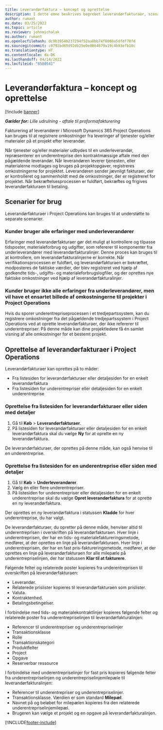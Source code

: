 ```yaml
---
title: Leverandørfaktura – koncept og oprettelse
description: I dette emne beskrives begrebet leverandørfakturaer, scenarier for brug, og hvordan du kan oprette leverandørfakturaer i Microsoft Dynamics 365 Project Operations.
author: rumant
ms.date: 03/25/2022
ms.topic: article
ms.reviewer: johnmichalak
ms.author: rumant
ms.openlocfilehash: dc9b3954b237294f52aa0bb74f8008a5dfdf78fd
ms.sourcegitcommit: c0792bd65d92db25e0e8864879a19c4b93efb10c
ms.translationtype: HT
ms.contentlocale: da-DK
ms.lasthandoff: 04/14/2022
ms.locfileid: "8580541"
---
```

# <a name="vendor-invoicing---concept-and-creation"></a>Leverandørfaktura – koncept og oprettelse

[!include [banner](../../includes/dataverse-preview.md)]

_**Gælder for:** Lille udrulning - aftale til proformafakturering_

Fakturering af leverandører i Microsoft Dynamics 365 Project Operations kan bruges til at registrere omkostninger fra leveringer af tjenester og/eller materialer på et projekt efter leverandør.

Når tjenester og/eller materialer udbydes til en underleverandør, repræsenterer en underentreprise den kontraktmæssige aftale med den pågældende leverandør. Når leverandøren leverer tjenesten, eller materialerne modtages og bruges på projektopgaver, registreres omkostningerne for projektet. Leverandøren sender jævnligt fakturaer, der er kontrolleret og sammenholdt med de omkostninger, der er registreret for projektet. Når bekræftelsesprocessen er fuldført, bekræftes og frigives leverandørfakturaen til betaling.

## <a name="scenarios-for-use"></a>Scenarier for brug

Leverandørfakturaer i Project Operations kan bruges til at understøtte to separate scenarier.

### <a name="customers-use-the-full-subcontracting-experiences"></a>Kunder bruger alle erfaringer med underleverandører

Erfaringer med leverandørfakturaer gør det muligt at kontrollere og tilpasse tidsposter, materialeforbrug og udgifter, som refererer til komponenter fra underleverandører med leverandørfakturalinjer. Denne proces kan bruges til at kontrollere, om leverandørfakturalinjerne er korrekte. Når verifikationsprocessen er fuldført, og leverandørfakturaen er bekræftet, modposteres de faktiske værdier, der blev registreret ved hjælp af godkendte tids-, udgifts- og materialeforbrugslogfiler, og der oprettes nye faktiske omkostninger ved hjælp af leverandørfakturalinjer.

### <a name="customers-dont-use-the-full-subcontracting-experiences-but-want-to-have-a-unified-view-of-costs-on-projects-in-project-operations"></a>Kunder bruger ikke alle erfaringer fra underleverandører, men vil have et ensartet billede af omkostningerne til projekter i Project Operations

Hvis du sporer underentrepriseprocessen i et tredjepartssystem, kan du registrere omkostninger fra det pågældende tredjepartssystem i Project Operations ved at oprette leverandørfakturaer, der ikke refererer til underentrepriser. På denne måde kan dine projektledere få én samlet visning af alle omkostninger for et bestemt projekt.

## <a name="creation-of-vendor-invoices-in-project-operations"></a>Oprettelse af leverandørfakturaer i Project Operations

Leverandørfakturaer kan oprettes på to måder:

- Fra listesiden for leverandørfakturaer eller detaljesiden for en enkelt leverandørfaktura
- Fra listesiden for underentrepriser eller detaljesiden for en enkelt underentreprise

### <a name="creation-from-the-vendor-invoice-list-page-or-details-page"></a>Oprettelse fra listesiden for leverandørfakturaer eller siden med detaljer

1. Gå til **Køb** \> **Leverandørfakturaer**.
2. På listesiden for leverandørfakturaer eller detaljesiden for en enkelt leverandørfaktura skal du vælge **Ny** for at oprette en ny leverandørfaktura.

De leverandørfakturaer, der oprettes på denne måde, kan også henvise til en underentreprise.

### <a name="creation-from-the-subcontract-list-page-or-details-page"></a>Oprettelse fra listesiden for en underentreprise eller siden med detaljer

1. Gå til **Køb** \> **Underleverandører**.
2. Vælg én eller flere underentrepriser.
3. På listesiden for underentrepriser eller detaljesiden for en enkelt underentreprise skal du vælge **Opret leverandørfaktura** for at oprette en ny leverandørfaktura.

Der oprettes en ny leverandørfaktura i statussen **Kladde** for hver underentreprise, du har valgt.

De leverandørfakturaer, du opretter på denne måde, henviser altid til underentreprisen i overskriften på leverandørfakturaen. Hver linje i underentreprisen, der har en tids- og materialefaktureringsmetode, medfører, at der oprettes en linje på leverandørfakturaen. Hver linje i underentreprisen, der har en fast pris-faktureringsmetode, medfører, at der oprettes en linje på leverandørfakturaen for alle milepæle på underentrepriselinjen, der har statussen **Klar til at fakturere**.

Følgende felter og relaterede poster kopieres fra underentreprisen til overskriften på leverandørfakturaen:

- Leverandør.
- Relaterede prislister kopieres til leverandørfakturaen som prislister.
- Valuta.
- Kontraktenhed.
- Betalingsbetingelser.

I forbindelse med tids- og materialekontraktlinjer kopieres følgende felter og relaterede poster fra underentrepriselinjen til leverandørfakturalinjen:

- Referencer til underentrepriser og underentrepriselinjer
- Transaktionsklasse
- Rolle
- Transaktionskategori
- Produktfelter
- Project
- Opgave
- Reserverbar ressource

I forbindelse med underentrepriselinjer for fast pris kopieres følgende felter fra underentrepriselinjen og underentrepriselinjemilepæle til leverandørfakturalinjen:

- Referencer til underentrepriser og underentrepriselinjer.
- Transaktionsklasse. Værdien er som standard **Milepæl**.
- Navnet på og beløbet for milepælen kopieres fra den relaterede underentrepriselinjemilepæl.
- Brugeren kan vælge et projekt og en opgave på leverandørfakturalinjen.

[!INCLUDE[footer-include](../../includes/footer-banner.md)]
